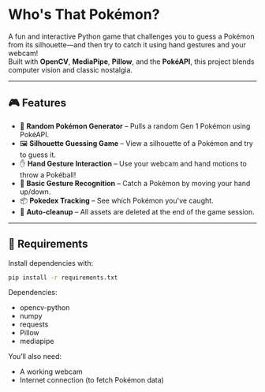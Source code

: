 # Who's That Pokémon?

A fun and interactive Python game that challenges you to guess a Pokémon from its silhouette—and then try to catch it using hand gestures and your webcam!  
Built with **OpenCV**, **MediaPipe**, **Pillow**, and the **PokéAPI**, this project blends computer vision and classic nostalgia.

---

## 🎮 Features

- 🎲 **Random Pokémon Generator** – Pulls a random Gen 1 Pokémon using PokéAPI.
- 🖼️ **Silhouette Guessing Game** – View a silhouette of a Pokémon and try to guess it.
- ✋ **Hand Gesture Interaction** – Use your webcam and hand motions to throw a Pokéball!
- 🧠 **Basic Gesture Recognition** – Catch a Pokémon by moving your hand up/down.
- 📦 **Pokedex Tracking** – See which Pokémon you've caught.
- 🧹 **Auto-cleanup** – All assets are deleted at the end of the game session.

---

## 🧱 Requirements

Install dependencies with:

```bash
pip install -r requirements.txt
```
Dependencies:
- opencv-python
- numpy
- requests
- Pillow
- mediapipe

You’ll also need:
- A working webcam
- Internet connection (to fetch Pokémon data)
